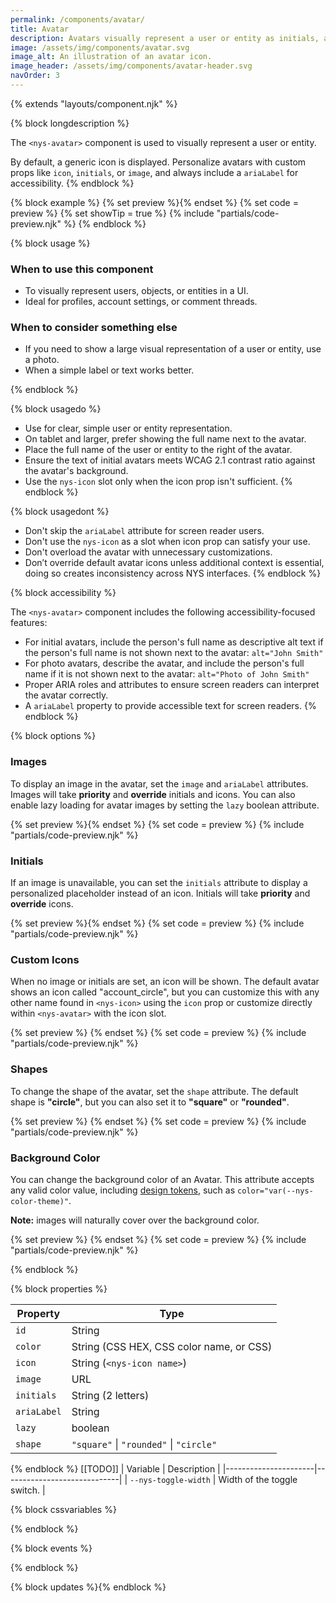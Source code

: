 ```yaml
---
permalink: /components/avatar/
title: Avatar
description: Avatars visually represent a user or entity as initials, a photo, or an icon.
image: /assets/img/components/avatar.svg
image_alt: An illustration of an avatar icon.
image_header: /assets/img/components/avatar-header.svg
navOrder: 3
---
```


{% extends "layouts/component.njk" %}

{% block longdescription %}

The `<nys-avatar>` component is used to visually represent a user or entity.

By default, a generic icon is displayed. Personalize avatars with custom props like `icon`, `initials`, or `image`, and always include a `ariaLabel` for accessibility.
{% endblock %}

{% block example %}
  {% set preview %}<nys-avatar ariaLabel="User avatar"></nys-avatar>{% endset %}
  {% set code = preview %}
  {% set showTip = true %}
  {% include "partials/code-preview.njk" %}
{% endblock %}

{% block usage %}

### When to use this component

- To visually represent users, objects, or entities in a UI.
- Ideal for profiles, account settings, or comment threads.

### When to consider something else

  - If you need to show a large visual representation of a user or entity, use a photo.
  - When a simple label or text works better.

{% endblock %}

{% block usagedo %}

  - Use for clear, simple user or entity representation.
  - On tablet and larger, prefer showing the full name next to the avatar.
  - Place the full name of the user or entity to the right of the avatar.
  - Ensure the text of initial avatars meets WCAG 2.1 contrast ratio against the avatar's background.
  - Use the `nys-icon` slot only when the icon prop isn't sufficient.
{% endblock %}

{% block usagedont %}

  - Don't skip the `ariaLabel` attribute for screen reader users.
  - Don't use the `nys-icon` as a slot when icon prop can satisfy your use.
  - Don't overload the avatar with unnecessary customizations.
  - Don’t override default avatar icons unless additional context is essential, doing so creates inconsistency across NYS interfaces.
{% endblock %}

{% block accessibility %}

The `<nys-avatar>` component includes the following accessibility-focused features:

  - For initial avatars, include the person's full name as descriptive alt text if the person's full name is not shown next to the avatar: `alt="John Smith"`
  - For photo avatars, describe the avatar, and include the person's full name if it is not shown next to the avatar: `alt="Photo of John Smith"`
  - Proper ARIA roles and attributes to ensure screen readers can interpret the avatar correctly.
  - A `ariaLabel` property to provide accessible text for screen readers.
{% endblock %}

{% block options %}

### Images
To display an image in the avatar, set the `image` and `ariaLabel` attributes. Images will take **priority** and **override** initials and icons. You can also enable lazy loading for avatar images by setting the `lazy` boolean attribute.

{% set preview %}<nys-avatar ariaLabel="User avatar" image="https://images.unsplash.com/photo-1513360371669-4adf3dd7dff8?q=80&w=100" lazy>{% endset %}
{% set code = preview %}
{% include "partials/code-preview.njk" %}

### Initials

If an image is unavailable, you can set the `initials` attribute to display a personalized placeholder instead of an icon. Initials will take **priority** and **override** icons.

{% set preview %}<nys-avatar ariaLabel="User avatar" initials="NY"></nys-avatar>{% endset %}
{% set code = preview %}
{% include "partials/code-preview.njk" %}

### Custom Icons

When no image or initials are set, an icon will be shown. The default avatar shows an icon called "account_circle", but you can customize this with any other name found in `<nys-icon>` using the `icon` prop or customize directly within `<nys-avatar>` with the icon slot.

{% set preview %}
<nys-avatar ariaLabel="User avatar"></nys-avatar>
<nys-avatar ariaLabel="Youtube avatar" color="#f2efee">
  <nys-icon ariaLabel="youtube icon" name="social_youtube" color="#b2071d" size="lg"></nys-icon>
</nys-avatar>
<nys-avatar ariaLabel="Snow avatar" icon="ac_unit"></nys-avatar>{% endset %}
{% set code = preview %}
{% include "partials/code-preview.njk" %}

### Shapes

To change the shape of the avatar, set the `shape` attribute. The default shape is **"circle"**, but you can also set it to **"square"** or **"rounded"**.

{% set preview %}
<nys-avatar ariaLabel="User avatar" shape="circle"></nys-avatar>
<nys-avatar ariaLabel="User avatar" shape="rounded"></nys-avatar>
<nys-avatar ariaLabel="User avatar" shape="square"></nys-avatar></nys-avatar>{% endset %}
{% set code = preview %}
{% include "partials/code-preview.njk" %}

### Background Color

You can change the background color of an Avatar. This attribute accepts any valid color value, including [design tokens](https://designsystem.ny.gov/foundations/tokens/), such as `color="var(--nys-color-theme)"`.

**Note:** images will naturally cover over the background color.

{% set preview %}
<nys-avatar ariaLabel="User avatar" color="purple"></nys-avatar>{% endset %}
{% set code = preview %}
{% include "partials/code-preview.njk" %}

{% endblock %}

{% block properties %}

| Property   | Type                                     |
|------------|------------------------------------------|
| `id`       | String                                   |
| `color`    | String (CSS HEX, CSS color name, or CSS) |
| `icon`     | String (`<nys-icon name>`)               |
| `image`    | URL                                      |
| `initials` | String (2 letters)                       |
| `ariaLabel`| String                                   |
| `lazy`     | boolean                                  |
| `shape`    | `"square"` \| `"rounded"` \| `"circle"`  |


{% endblock %}
[[TODO]]
| Variable             | Description                 |
|----------------------|-----------------------------|
| `--nys-toggle-width` | Width of the toggle switch. |

{% block cssvariables %}


{% endblock %}

{% block events %}

{% endblock %}

{% block updates %}{% endblock %}
